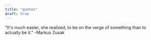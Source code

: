 ```yaml
---
title: "quotes"
draft: true
---
```


"It's much easier, she realized, to be on the verge of something than to actually be it." -Markus Zusak
